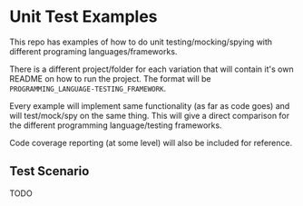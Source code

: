 # Unit Test Examples

This repo has examples of how to do unit testing/mocking/spying with different
programing languages/frameworks.

There is a different project/folder for each variation that will contain it's
own README on how to run the project. The format will be
`PROGRAMMING_LANGUAGE-TESTING_FRAMEWORK`.

Every example will implement same functionality (as far as code goes) and
will test/mock/spy on the same thing. This will give a direct comparison
for the different programming language/testing frameworks.

Code coverage reporting (at some level) will also be included for reference.

## Test Scenario

TODO
